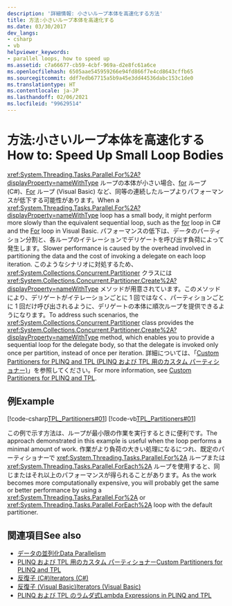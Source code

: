 ```yaml
---
description: '詳細情報: 小さいループ本体を高速化する方法'
title: 方法:小さいループ本体を高速化する
ms.date: 03/30/2017
dev_langs:
- csharp
- vb
helpviewer_keywords:
- parallel loops, how to speed up
ms.assetid: c7a66677-cb59-4cbf-969a-d2e8fc61a6ce
ms.openlocfilehash: 6505aae545959266e94fd866f7e4cd8643cffb65
ms.sourcegitcommit: ddf7edb67715a5b9a45e3dd44536dabc153c1de0
ms.translationtype: HT
ms.contentlocale: ja-JP
ms.lasthandoff: 02/06/2021
ms.locfileid: "99629514"
---
```

# <a name="how-to-speed-up-small-loop-bodies"></a><span data-ttu-id="e473b-103">方法:小さいループ本体を高速化する</span><span class="sxs-lookup"><span data-stu-id="e473b-103">How to: Speed Up Small Loop Bodies</span></span>

<span data-ttu-id="e473b-104"><xref:System.Threading.Tasks.Parallel.For%2A?displayProperty=nameWithType> ループの本体が小さい場合、[for](../../csharp/language-reference/keywords/for.md) ループ (C#)、[For](/previous-versions/visualstudio/visual-studio-2008/44kykk21(v=vs.90)) ループ (Visual Basic) など、同等の連続したループよりパフォーマンスが低下する可能性があります。</span><span class="sxs-lookup"><span data-stu-id="e473b-104">When a <xref:System.Threading.Tasks.Parallel.For%2A?displayProperty=nameWithType> loop has a small body, it might perform more slowly than the equivalent sequential loop, such as the [for](../../csharp/language-reference/keywords/for.md) loop in C# and the [For](/previous-versions/visualstudio/visual-studio-2008/44kykk21(v=vs.90)) loop in Visual Basic.</span></span> <span data-ttu-id="e473b-105">パフォーマンスの低下は、データのパーティション分割と、各ループのイテレーションでデリゲートを呼び出す負荷によって発生します。</span><span class="sxs-lookup"><span data-stu-id="e473b-105">Slower performance is caused by the overhead involved in partitioning the data and the cost of invoking a delegate on each loop iteration.</span></span> <span data-ttu-id="e473b-106">このようなシナリオに対処するため、<xref:System.Collections.Concurrent.Partitioner> クラスには <xref:System.Collections.Concurrent.Partitioner.Create%2A?displayProperty=nameWithType> メソッドが用意されています。このメソッドにより、デリゲートがイテレーションごとに 1 回ではなく、パーティションごとに 1 回だけ呼び出されるように、デリゲートの本体に順次ループを提供できるようになります。</span><span class="sxs-lookup"><span data-stu-id="e473b-106">To address such scenarios, the <xref:System.Collections.Concurrent.Partitioner> class provides the <xref:System.Collections.Concurrent.Partitioner.Create%2A?displayProperty=nameWithType> method, which enables you to provide a sequential loop for the delegate body, so that the delegate is invoked only once per partition, instead of once per iteration.</span></span> <span data-ttu-id="e473b-107">詳細については、「[Custom Partitioners for PLINQ and TPL (PLINQ および TPL 用のカスタム パーティショナー)](custom-partitioners-for-plinq-and-tpl.md)」を参照してください。</span><span class="sxs-lookup"><span data-stu-id="e473b-107">For more information, see [Custom Partitioners for PLINQ and TPL](custom-partitioners-for-plinq-and-tpl.md).</span></span>  
  
## <a name="example"></a><span data-ttu-id="e473b-108">例</span><span class="sxs-lookup"><span data-stu-id="e473b-108">Example</span></span>  

 [!code-csharp[TPL_Partitioners#01](../../../samples/snippets/csharp/VS_Snippets_Misc/tpl_partitioners/cs/partitioner01.cs#01)]
 [!code-vb[TPL_Partitioners#01](../../../samples/snippets/visualbasic/VS_Snippets_Misc/tpl_partitioners/vb/partitionercreate01.vb#01)]  
  
 <span data-ttu-id="e473b-109">この例で示す方法は、ループが最小限の作業を実行するときに便利です。</span><span class="sxs-lookup"><span data-stu-id="e473b-109">The approach demonstrated in this example is useful when the loop performs a minimal amount of work.</span></span> <span data-ttu-id="e473b-110">作業がより負荷の大きい処理になるにつれ、既定のパーティショナーで <xref:System.Threading.Tasks.Parallel.For%2A> ループまたは <xref:System.Threading.Tasks.Parallel.ForEach%2A> ループを使用すると、同じまたはそれ以上のパフォーマンスが得られることがあります。</span><span class="sxs-lookup"><span data-stu-id="e473b-110">As the work becomes more computationally expensive, you will probably get the same or better performance by using a <xref:System.Threading.Tasks.Parallel.For%2A> or <xref:System.Threading.Tasks.Parallel.ForEach%2A> loop with the default partitioner.</span></span>  
  
## <a name="see-also"></a><span data-ttu-id="e473b-111">関連項目</span><span class="sxs-lookup"><span data-stu-id="e473b-111">See also</span></span>

- [<span data-ttu-id="e473b-112">データの並列化</span><span class="sxs-lookup"><span data-stu-id="e473b-112">Data Parallelism</span></span>](data-parallelism-task-parallel-library.md)
- [<span data-ttu-id="e473b-113">PLINQ および TPL 用のカスタム パーティショナー</span><span class="sxs-lookup"><span data-stu-id="e473b-113">Custom Partitioners for PLINQ and TPL</span></span>](custom-partitioners-for-plinq-and-tpl.md)
- [<span data-ttu-id="e473b-114">反復子 (C#)</span><span class="sxs-lookup"><span data-stu-id="e473b-114">Iterators (C#)</span></span>](../../csharp/programming-guide/concepts/iterators.md)
- [<span data-ttu-id="e473b-115">反復子 (Visual Basic)</span><span class="sxs-lookup"><span data-stu-id="e473b-115">Iterators (Visual Basic)</span></span>](../../visual-basic/programming-guide/concepts/iterators.md)
- [<span data-ttu-id="e473b-116">PLINQ および TPL のラムダ式</span><span class="sxs-lookup"><span data-stu-id="e473b-116">Lambda Expressions in PLINQ and TPL</span></span>](lambda-expressions-in-plinq-and-tpl.md)
